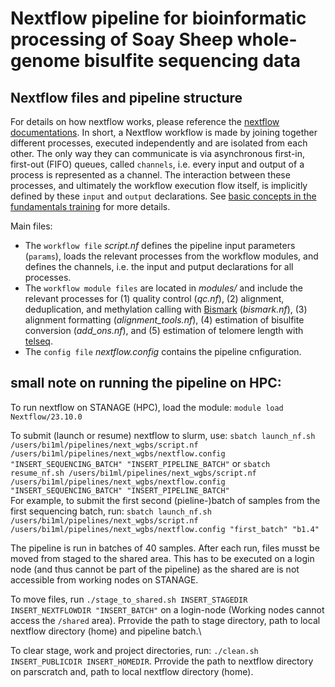 # Nextflow pipeline for bioinformatic processing of Soay Sheep whole-genome bisulfite sequencing data

## Nextflow files and pipeline structure

For details on how nextflow works, please reference the [nextflow documentations](https://training.nextflow.io/latest/). In short, a Nextflow workflow is made by joining together different processes, executed independently and are isolated from each other. The only way they can communicate is via asynchronous first-in, first-out (FIFO) queues, called `channels`, i.e. every input and output of a process is represented as a channel. The interaction between these processes, and ultimately the workflow execution flow itself, is implicitly defined by these `input` and `output` declarations. See [basic concepts in the fundamentals training](https://training.nextflow.io/latest/basic_training/intro/) for more details.


Main files:
- The `workflow file` *script.nf* defines the pipeline input parameters (`params`), loads the relevant processes from the workflow modules, and defines the channels, i.e. the input and putput declarations for all processes. 
- The `workflow module files` are located in *modules/* and include the relevant processes for (1) quality control (*qc.nf*), (2) alignment, deduplication, and methylation calling with [Bismark](http://felixkrueger.github.io/Bismark/) (*bismark.nf*), (3) alignment formatting (*alignment_tools.nf*), (4) estimation of bisulfite conversion (*add_ons.nf*), and (5) estimation of telomere length with [telseq](https://github.com/zd1/telseq).
- The `config file` *nextflow.config* contains the pipeline cnfiguration.


## small note on running the pipeline on HPC:

To run nextflow on STANAGE (HPC), load the module: `module load Nextflow/23.10.0`

To submit (launch or resume) nextflow to slurm, use: `sbatch launch_nf.sh /users/bi1ml/pipelines/next_wgbs/script.nf /users/bi1ml/pipelines/next_wgbs/nextflow.config "INSERT_SEQUENCING_BATCH" "INSERT_PIPELINE_BATCH"` or `sbatch resume_nf.sh /users/bi1ml/pipelines/next_wgbs/script.nf /users/bi1ml/pipelines/next_wgbs/nextflow.config "INSERT_SEQUENCING_BATCH" "INSERT_PIPELINE_BATCH"`\
For example, to submit the first second (pieline-)batch of samples from the first sequencing batch, run: `sbatch launch_nf.sh /users/bi1ml/pipelines/next_wgbs/script.nf /users/bi1ml/pipelines/next_wgbs/nextflow.config "first_batch" "b1.4"`

The pipeline is run in batches of 40 samples. After each run, files musst be moved from staged to the shared area. This has to be executed on a login node (and thus cannot be part of the pipeline) as the shared are is not accessible from working nodes on STANAGE.

To move files, run `./stage_to_shared.sh INSERT_STAGEDIR INSERT_NEXTFLOWDIR "INSERT_BATCH"` on a login-node (Working nodes cannot access the `/shared` area). Prrovide the path to stage directory, path to local nextflow directory (home) and pipeline batch.\

To clear stage, work and project directories, run: `./clean.sh INSERT_PUBLICDIR INSERT_HOMEDIR`. Prrovide the path to nextflow directory on parscratch and, path to local nextflow directory (home).


